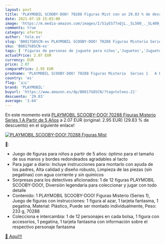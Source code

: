 ```yaml
---
layout: post
title: 'PLAYMOBIL SCOOBY-DOO! 70288 Figuras Mist con un 29.83 % de descuento'
date: 2021-07-10 15:03:00
image: 'https://m.media-amazon.com/images/I/51yES77xQjL._SL500_._SL400_.jpg'
comments: true
category: ofertas
author: 'tole.es'
slug: 'B0817G8SCN-es PLAYMOBIL SCOOBY-DOO! 70288 Figuras Misterio Series 1 A...'
sku: 'B0817G8SCN-es'
tags: [ 'Figuras de personas de juguete para niños','Juguetes','Juguetes y juegos','Muñecos y figuras','playmobil', ]
actualPrice: 2.07 EUR
currency: EUR
price: 2.07
comparePrice: 2.95 EUR
prodname: 'PLAYMOBIL SCOOBY-DOO! 70288 Figuras Misterio  Series 1   A Partir de 5 Años'
country: 'es'
flag: '🇪🇸'
brand: 'PLAYMOBIL'
buyurl: 'https://www.amazon.es/dp/B0817G8SCN/?tag=tolees-21'
descuento: '29.83'
average: '3.64'
---
```


En este momento está [PLAYMOBIL SCOOBY-DOO! 70288 Figuras Misterio  Series 1   A Partir de 5 Años](https://www.amazon.es/dp/B0817G8SCN/?tag=tolees-21) a 2.07 EUR (original: 2.95 EUR) (29.83 %  de descuento) en el siguiente enlace!

[![PLAYMOBIL SCOOBY-DOO! 70288 Figuras Mist](https://m.media-amazon.com/images/I/51yES77xQjL._SL500_._SL400_.jpg)](https://www.amazon.es/dp/B0817G8SCN/?tag=tolees-21)

🔎:

- Juego de figuras para niños a partir de 5 años: óptimo para el tamaño de sus manos y bordes redondeados agradables al tacto
- Para jugar a diario: Incluye instrucciones para montarlo con ayuda de los padres, Alta calidad y diseño robusto, Limpieza de las piezas (sin pegatinas) con agua corriente y sin químicos
- Sorpresas para los detectives aficionados: 1 de 12 figuras PLAYMOBIL SCOOBY-DOO!, Diversión legendaria para coleccionar y jugar con todo detalle
- Contenido: 1 PLAYMOBIL SCOOBY-DOO! Figuras Misterio (Series 1), Juego de figuras con instrucciones: 1 figura al azar, 1 tarjeta fantasma, 1 pegatina, Material: Plástico, Puede ser montado individualmente, Peso: 233 g, 70288
- Colecciona e intercambia: 1 de 12 personajes en cada bolsa, 1 figura con accesorios, 1 pegatina, 1 tarjeta fantasma con información sobre el respectivo personaje fantasma

[🛒 Aquí!!!](https://www.amazon.es/dp/B0817G8SCN/?tag=tolees-21)
